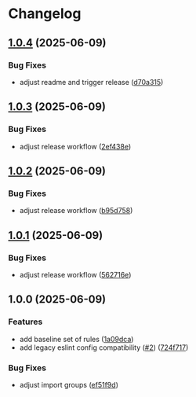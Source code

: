# Changelog

## [1.0.4](https://github.com/VAEES/eslint-config/compare/v1.0.3...v1.0.4) (2025-06-09)


### Bug Fixes

* adjust readme and trigger release ([d70a315](https://github.com/VAEES/eslint-config/commit/d70a31519ca7e4236f43382c7e4e436dc957e5e5))

## [1.0.3](https://github.com/VAEES/eslint-config/compare/v1.0.2...v1.0.3) (2025-06-09)


### Bug Fixes

* adjust release workflow ([2ef438e](https://github.com/VAEES/eslint-config/commit/2ef438ef468aab99d7b258353b8b30681745eeeb))

## [1.0.2](https://github.com/VAEES/eslint-config/compare/v1.0.1...v1.0.2) (2025-06-09)


### Bug Fixes

* adjust release workflow ([b95d758](https://github.com/VAEES/eslint-config/commit/b95d7580bfe798d848f91f27907d4bcc9ccae84f))

## [1.0.1](https://github.com/VAEES/eslint-config/compare/v1.0.0...v1.0.1) (2025-06-09)


### Bug Fixes

* adjust release workflow ([562716e](https://github.com/VAEES/eslint-config/commit/562716ee3aa81e39538656ac7b2c3d3a9ed7d56b))

## 1.0.0 (2025-06-09)


### Features

* add baseline set of rules ([1a09dca](https://github.com/VAEES/eslint-config/commit/1a09dca65194f01abffbf2dd39c3ad88526968fc))
* add legacy eslint config compatibility ([#2](https://github.com/VAEES/eslint-config/issues/2)) ([724f717](https://github.com/VAEES/eslint-config/commit/724f7176e2017ca7fd51a2895c4cdf48acb7269f))


### Bug Fixes

* adjust import groups ([ef51f9d](https://github.com/VAEES/eslint-config/commit/ef51f9d495ece56c9876af6dc6f5079efbc24829))
